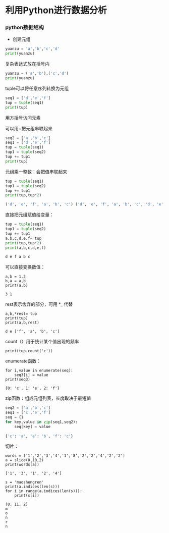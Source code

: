 # 利用Python进行数据分析

### python数据结构

- 创建元组

```python
yuanzu = 'a','b','c','d'
print(yuanzu)
```

复杂表达式放在括号内

```python
yuanzu = ('a','b'),('c','d')
print(yuanzu)
```

tuple可以将任意序列转换为元组

```python
seq1 = ['d','e','f']
tup = tuple(seq1)
print(tup)
```

用方括号访问元素

可以用+把元组串联起来

```python
seq2 = ['a','b','c']
seq1 = ['d','e','f']
tup = tuple(seq1)
tup1 = tuple(seq2)
tup += tup1
print(tup)
```

元组乘一整数：会把值串联起来

```python
tup = tuple(seq1)
tup1 = tuple(seq2)
tup += tup1
print(tup,tup*2)

('d', 'e', 'f', 'a', 'b', 'c') ('d', 'e', 'f', 'a', 'b', 'c', 'd', 'e', 'f', 'a', 'b', 'c')
```

直接把元组赋值给变量：

```python
tup = tuple(seq1)
tup1 = tuple(seq2)
tup += tup1
a,b,c,d,e,f= tup
print(tup,tup*2)
print(a,b,c,d,e,f)

d e f a b c
```

可以直接变换数值：

```
a,b = 1,3
b,a = a,b
print(a,b)

3 1
```

rest表示舍弃的部分，可用 *_ 代替

```
a,b,*rest= tup
print(tup)
print(a,b,rest)

d e ['f', 'a', 'b', 'c']
```

count（）用于统计某个值出现的频率

```
print(tup.count('c'))
```

enumerate函数：

```
for i,value in enumerate(seq):
    seq3[i] = value
print(seq3)

{0: 'c', 1: 'e', 2: 'f'}
```

zip函数：组成元组列表，长度取决于最短值

```python
seq2 = ['a','b','c']
seq1 = ['c','e','f']
seq = {}
for key,value in zip(seq1,seq2):
    seq[key] = value
    
{'c': 'a', 'e': 'b', 'f': 'c'}
```

切片：

```
words = ['1','2','3','4','1','8','2','2','4','2','2']
a = slice(0,10,2)
print(words[a])

['1', '3', '1', '2', '4']
```

```
s = 'maoshengren'
print(a.indices(len(s)))
for i in range(a.indices(len(s))):
    print(s[i])
    
(0, 11, 2)
m
o
n
r
n
```



